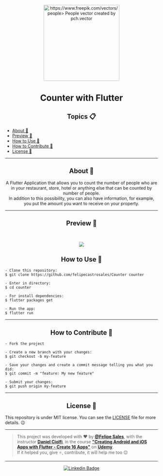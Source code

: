    <p align="center">
      <img src="https://user-images.githubusercontent.com/59374587/91565701-0248c880-e919-11ea-89d9-bd17dfcf160e.png" width="250px" alt="https://www.freepik.com/vectors/people> People vector created by pch.vector"/>
   </p>

   <h1 align="center">Counter with Flutter</h1>

   <h2 align="center">Topics 📋</h2>

   <p>
   
- [About 📖](#about-)
- [Preview 📱](#preview-)
- [How to Use 🤔](#how-to-use-)
- [How to Contribute 💪](#how-to-contribute-)
- [License 📝](#license-)

---

   <h2 align="center">About 📖</h2>
   
   <p align="center">
      A Flutter Application that allows you to count the number of people who are in your restaurant, store, hotel or anything else that can be counted by number of people. <br>
      In addition to this possibility, you can also have information, for example, you put the amount you want to receive on your property.<br>

   </p>

---

   <h2 align="center">Preview 📱</h2><br>

   <p align="center">
   <img src="assets/images/demo/CounterAppDemo1.gif">
   </p>

   <h2 align="center">How to Use 🤔</h2>

   ```   
   - Clone this repository:
   $ git clone https://github.com/felipecastrosales/Counter counter

   - Enter in directory:
   $ cd counter

   - For install dependencies:
   $ flutter packages get

   - Run the app: 
   $ flutter run
   ```

   ---

   <h2 align="center">How to Contribute 💪</h2>

   ```
   - Fork the project 

   - Create a new branch with your changes:
   $ git checkout -b my-feature

   - Save your changes and create a commit message telling you what you did:
   $ git commit -m "feature: My new feature"

   - Submit your changes:
   $ git push origin my-feature
   ```

---

   <h2 align="center">License 📝</h2>

   This repository is under MIT license. You can see the [LICENSE](https://github.com/felipecastrosales/Counter/blob/master/LICENSE) file for more details. 😉

   ---

   >This project was developed with ❤️ by **[@Felipe Sales](https://www.linkedin.com/in/felipecastrosales/)**, with the instructor **[Daniel Ciolfi](https://linkedin.com/in/danielciolfi)**, in the course  **["Creating Android and iOS Apps with Flutter - Create 16 Apps"](https://www.udemy.com/course/curso-completo-flutter-app-android-ios/learn/?referralCode=1355952A966260D40D18)** on **[Udemy](https://www.udemy.com/)**. <br>
   If it helped you, give ⭐, contribute, it will help me too 😉

---

   <div align="center">

   [![Linkedin Badge](https://img.shields.io/badge/-Felipe%20Sales-292929?style=flat-square&logo=Linkedin&logoColor=white&link=https://www.linkedin.com/in/felipecastrosales/)](https://www.linkedin.com/in/felipecastrosales/)

   </div>
